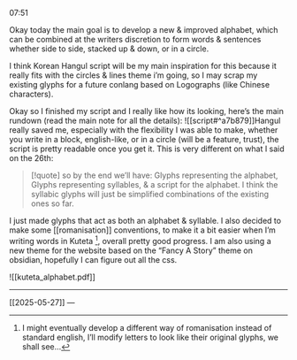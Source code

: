 07:51

Okay today the main goal is to develop a new & improved alphabet, which can be combined at the writers discretion to form words & sentences whether side to side, stacked up & down, or in a circle.

I think Korean Hangul script will be my main inspiration for this because it really fits with the circles & lines theme i’m going, so I may scrap my existing glyphs for a future conlang based on Logographs (like Chinese characters).

Okay so I finished my script and I really like how its looking, here’s the main rundown (read the main note for all the details):
![[script#^a7b879]]Hangul really saved me, especially with the flexibility I was able to make, whether you write in a block, english-like, or in a circle (will be a feature, trust), the script is pretty readable once you get it. This is very different on what I said on the 26th:
>[!quote] so by the end we’ll have: Glyphs representing the alphabet, Glyphs representing syllables, & a script for the alphabet. I think the syllabic glyphs will just be simplified combinations of the existing ones so far. 

I just made glyphs that act as both an alphabet & syllable. 
I also decided to make some [[romanisation]] conventions, to make it a bit easier when I’m writing words in Kuteta [^1], overall pretty good progress. I am also using a new theme for the website based on the “Fancy A Story” theme on obsidian, hopefully I can figure out all the css. 

![[kuteta_alphabet.pdf]]





---
[[2025-05-27]] — 

[^1]: I might eventually develop a different way of romanisation instead of standard english, I’ll modify letters to look like their original glyphs, we shall see…

